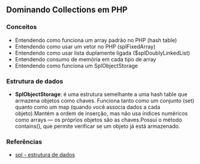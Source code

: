 ## Dominando Collections em PHP

### Conceitos

- Entendendo como funciona um array padrão no PHP (hash table)
- Entendendo como usar um vetor no PHP (splFixedArray)
- Entendendo como usar lista duplamente ligada ($splDoublyLinkedList)
- Entendendo consumo de memória em cada tipo de array
- Entendendo como funciona um SplObjectStorage

### Estrutura de dados

- **SplObjectStorage**: é uma estrutura semelhante a uma hash table que armazena objetos como chaves. Funciona tanto
como um conjunto (set) quanto como um map (quando você associa dados a cada objeto).Mantém a ordem de inserção, mas não
usa índices numéricos como arrays — os próprios objetos são as chaves.Possui o método contains(), que permite verificar 
se um objeto já está armazenado.

### Referências

- [spl - estrutura de dados](https://www.php.net/manual/pt_BR/spl.datastructures.php)